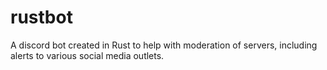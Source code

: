 # rustbot
A discord bot created in Rust to help with moderation of servers, including alerts to various social media outlets.
